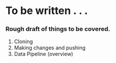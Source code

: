 # To be written . . .
### Rough draft of things to be covered.
1. Cloning
2. Making changes and pushing
3. Data Pipeline (overview)